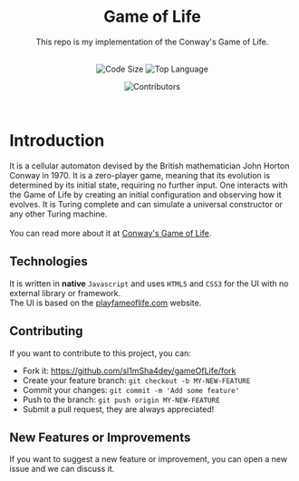 <div align="center">
    <h1>Game of Life</h1>
    This repo is my implementation of the Conway's Game of Life.
    <br><br>
    <p align="center">
        <img src="https://img.shields.io/github/languages/code-size/sl1mSha4dey/gameOfLife?style=for-the-badge" alt="Code Size"/>
        <img src="https://img.shields.io/github/languages/top/sl1mSha4dey/gameOfLife?style=for-the-badge" alt="Top Language">
    </p>
    <p align="center">
    <img src="https://img.shields.io/github/contributors/sl1mSha4dey/gameOfLife?style=for-the-badge&color=brightgreen" alt="Contributors"/>
    </p>

    
</div>

<br>

# Introduction

It is a cellular automaton devised by the British mathematician John Horton Conway in 1970. It is a zero-player game, meaning that its evolution is determined by its initial state, requiring no further input. One interacts with the Game of Life by creating an initial configuration and observing how it evolves. It is Turing complete and can simulate a universal constructor or any other Turing machine. 
<br>
<br>
You can read more about it at [Conway's Game of Life](https://en.wikipedia.org/wiki/Conway%27s_Game_of_Life). <br>

## Technologies

It is written in **native** `Javascript` and uses `HTML5` and `CSS3` for the UI with no external library or framework. <br> 
The UI is based on the [playfameoflife.com](http://playgameoflife.com/) website. <br>

## Contributing 

If you want to contribute to this project, you can:  <br>
-   Fork it: <https://github.com/sl1mSha4dey/gameOfLife/fork>
-   Create your feature branch: `git checkout -b MY-NEW-FEATURE`
-   Commit your changes: `git commit -m 'Add some feature'`
-   Push to the branch: `git push origin MY-NEW-FEATURE`
-   Submit a pull request, they are always appreciated!

## New Features or Improvements

If you want to suggest a new feature or improvement, you can open a new issue and we can discuss it.